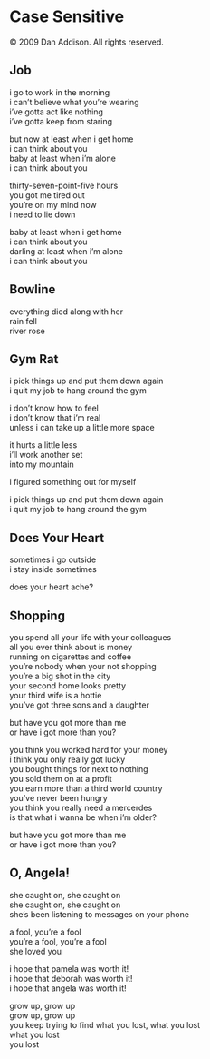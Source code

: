 # Case Sensitive
&copy; 2009 Dan Addison. All rights reserved.

## Job
i go to work in the morning  
i can’t believe what you’re wearing  
i’ve gotta act like nothing  
i’ve gotta keep from staring

but now at least when i get home  
i can think about you  
baby at least when i’m alone  
i can think about you

thirty-seven-point-five hours  
you got me tired out  
you’re on my mind now  
i need to lie down

baby at least when i get home  
i can think about you  
darling at least when i’m alone  
i can think about you

## Bowline
everything died along with her  
rain fell  
river rose

## Gym Rat
i pick things up and put them down again  
i quit my job to hang around the gym

i don’t know how to feel  
i don’t know that i’m real  
unless i can take up a little more space

it hurts a little less  
i’ll work another set  
into my mountain

i figured something out for myself

i pick things up and put them down again  
i quit my job to hang around the gym

## Does Your Heart
sometimes i go outside  
i stay inside sometimes

does your heart ache?

## Shopping
you spend all your life with your colleagues  
all you ever think about is money  
running on cigarettes and coffee  
you’re nobody when your not shopping  
you’re a big shot in the city  
your second home looks pretty  
your third wife is a hottie  
you’ve got three sons and a daughter

but have you got more than me  
or have i got more than you?

you think you worked hard for your money  
i think you only really got lucky  
you bought things for next to nothing  
you sold them on at a profit  
you earn more than a third world country  
you’ve never been hungry  
you think you really need a mercerdes  
is that what i wanna be when i’m older?

but have you got more than me  
or have i got more than you?

## O, Angela!
she caught on, she caught on  
she caught on, she caught on  
she’s been listening to messages on your phone

a fool, you’re a fool  
you’re a fool, you’re a fool  
she loved you

i hope that pamela was worth it!  
i hope that deborah was worth it!  
i hope that angela was worth it!

grow up, grow up  
grow up, grow up  
you keep trying to find what you lost, what you lost  
what you lost  
you lost